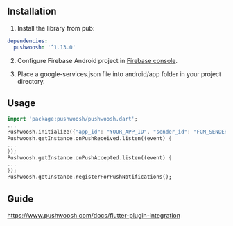## Installation

1) Install the library from pub:

```yaml
dependencies:
  pushwoosh: '^1.13.0'
```

2) Configure Firebase Android project in [Firebase console](https://console.firebase.google.com).

3) Place a google-services.json file into android/app folder in your project directory.

## Usage

```dart
import 'package:pushwoosh/pushwoosh.dart';
...
Pushwoosh.initialize({"app_id": "YOUR_APP_ID", "sender_id": "FCM_SENDER_ID"});
Pushwoosh.getInstance.onPushReceived.listen((event) {
...
});
Pushwoosh.getInstance.onPushAccepted.listen((event) {
...
});
Pushwoosh.getInstance.registerForPushNotifications();
```

## Guide

https://www.pushwoosh.com/docs/flutter-plugin-integration
